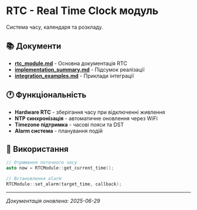 # RTC - Real Time Clock модуль

Система часу, календаря та розкладу.

## 📚 Документи
- **[rtc_module.md](rtc_module.md)** - Основна документація RTC
- **[implementation_summary.md](implementation_summary.md)** - Підсумок реалізації
- **[integration_examples.md](integration_examples.md)** - Приклади інтеграції

## 🕐 Функціональність
- **Hardware RTC** - зберігання часу при відключенні живлення
- **NTP синхронізація** - автоматичне оновлення через WiFi
- **Timezone підтримка** - часові пояси та DST
- **Alarm система** - планування подій

## 🚀 Використання
```cpp
// Отримання поточного часу
auto now = RTCModule::get_current_time();

// Встановлення alarm
RTCModule::set_alarm(target_time, callback);
```

---
*Документація оновлена: 2025-06-29*
